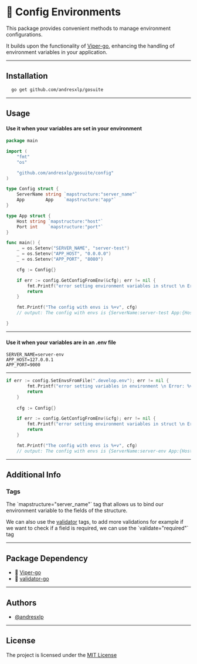 
# 🔐 Config Environments



This package provides convenient methods to manage environment configurations.

It builds upon the functionality of [Viper-go](https://github.com/spf13/viper), enhancing the handling of environment variables in your application.

---
## Installation

```bash
  go get github.com/andresxlp/gosuite
```
---
## Usage

#### Use it when your variables are set in your environment

```go
package main

import (
	"fmt"
	"os"

	"github.com/andresxlp/gosuite/config"
)

type Config struct {
	ServerName string `mapstructure:"server_name"`
	App        App    `mapstructure:"app"`
}

type App struct {
	Host string `mapstructure:"host"`
	Port int    `mapstructure:"port"`
}

func main() {
	_ = os.Setenv("SERVER_NAME", "server-test")
	_ = os.Setenv("APP_HOST", "0.0.0.0")
	_ = os.Setenv("APP_PORT", "8080")

	cfg := Config{}

	if err := config.GetConfigFromEnv(&cfg); err != nil {
		fmt.Printf("error setting environment variables in struct \n Error: %v", err)
		return
	}

	fmt.Printf("The config with envs is %+v", cfg)
	// output: The config with envs is {ServerName:server-test App:{Host:0.0.0.0 Port:8080}}

}

```
---
#### Use it when your variables are in an .env file

```env
SERVER_NAME=server-env
APP_HOST=127.0.0.1
APP_PORT=9000
```
---
```go
if err := config.SetEnvsFromFile(".develop.env"); err != nil {
		fmt.Printf("error setting variables in environment \n Error: %v", err)
		return
	}
	
	cfg := Config{}

	if err := config.GetConfigFromEnv(&cfg); err != nil {
		fmt.Printf("error setting environment variables in struct \n Error: %v", err)
		return
	}

	fmt.Printf("The config with envs is %+v", cfg)
	// output: The config with envs is {ServerName:server-env App:{Host:127.0.0.1 Port:9000}}
```
---
## Additional Info

### Tags

The \`mapstructure="server_name"\` tag that allows us to bind our environment variable to the fields of the structure.

We can also use the [validator](https://github.com/go-playground/validator) tags, to add more validations for example if we want to check if a field is required, we can use the \`validate="required"\` tag

---
## Package Dependency

- 🐍 [Viper-go](https://github.com/spf13/viper)
- 🐹 [validator-go](https://github.com/go-playground/validator)

---
## Authors

- [@andresxlp](https://www.github.com/andresxlp)

---
## License

The project is licensed under the [MIT License](https://choosealicense.com/licenses/mit/)

